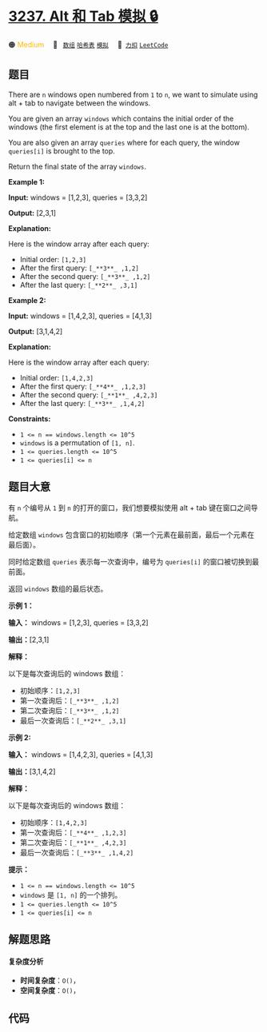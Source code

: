 # [3237. Alt 和 Tab 模拟 🔒](https://2xiao.github.io/leetcode-js/problem/3237.html)

🟠 <font color=#ffb800>Medium</font>&emsp; 🔖&ensp; [`数组`](/tag/array.md) [`哈希表`](/tag/hash-table.md) [`模拟`](/tag/simulation.md)&emsp; 🔗&ensp;[`力扣`](https://leetcode.cn/problems/alt-and-tab-simulation) [`LeetCode`](https://leetcode.com/problems/alt-and-tab-simulation)

## 题目

There are `n` windows open numbered from `1` to `n`, we want to simulate using
alt + tab to navigate between the windows.

You are given an array `windows` which contains the initial order of the
windows (the first element is at the top and the last one is at the bottom).

You are also given an array `queries` where for each query, the window
`queries[i]` is brought to the top.

Return the final state of the array `windows`.



**Example 1:**

**Input:** windows = [1,2,3], queries = [3,3,2]

**Output:** [2,3,1]

**Explanation:**

Here is the window array after each query:

  * Initial order: `[1,2,3]`
  * After the first query: `[_**3**_ ,1,2]`
  * After the second query: `[_**3**_ ,1,2]`
  * After the last query: `[_**2**_ ,3,1]`

**Example 2:**

**Input:** windows = [1,4,2,3], queries = [4,1,3]

**Output:** [3,1,4,2]

**Explanation:**

Here is the window array after each query:

  * Initial order: `[1,4,2,3]`
  * After the first query: `[_**4**_ ,1,2,3]`
  * After the second query: `[_**1**_ ,4,2,3]`
  * After the last query: `[_**3**_ ,1,4,2]`



**Constraints:**

  * `1 <= n == windows.length <= 10^5`
  * `windows` is a permutation of `[1, n]`.
  * `1 <= queries.length <= 10^5`
  * `1 <= queries[i] <= n`


## 题目大意

有 `n` 个编号从  `1` 到 `n` 的打开的窗口，我们想要模拟使用 alt + tab 键在窗口之间导航。

给定数组 `windows` 包含窗口的初始顺序（第一个元素在最前面，最后一个元素在最后面）。

同时给定数组 `queries` 表示每一次查询中，编号为 `queries[i]` 的窗口被切换到最前面。

返回 `windows` 数组的最后状态。



**示例 1：**

**输入：** windows = [1,2,3], queries = [3,3,2]

**输出：**[2,3,1]

**解释：**

以下是每次查询后的 windows 数组：

  * 初始顺序：`[1,2,3]`
  * 第一次查询后：`[_**3**_ ,1,2]`
  * 第二次查询后：`[_**3**_ ,1,2]`
  * 最后一次查询后：`[_**2**_ ,3,1]`

**示例 2:**

**输入：** windows = [1,4,2,3], queries = [4,1,3]

**输出：**[3,1,4,2]

**解释：**

以下是每次查询后的 windows 数组：

  * 初始顺序：`[1,4,2,3]`
  * 第一次查询后：`[_**4**_ ,1,2,3]`
  * 第二次查询后：`[_**1**_ ,4,2,3]`
  * 最后一次查询后：`[_**3**_ ,1,4,2]`



**提示：**

  * `1 <= n == windows.length <= 10^5`
  * `windows` 是 `[1, n]` 的一个排列。
  * `1 <= queries.length <= 10^5`
  * `1 <= queries[i] <= n`


## 解题思路

#### 复杂度分析

- **时间复杂度**：`O()`，
- **空间复杂度**：`O()`，

## 代码

```javascript

```